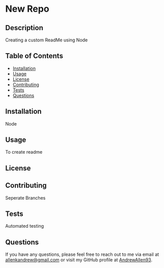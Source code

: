 
# New Repo



## Description
Creating a custom ReadMe using Node

## Table of Contents
- [Installation](#installation)
- [Usage](#usage)
- [License](#license)
- [Contributing](#contributing)
- [Tests](#tests)
- [Questions](#questions)

## Installation
Node

## Usage
To create readme

## License


## Contributing
Seperate Branches

## Tests
Automated testing

## Questions
If you have any questions, please feel free to reach out to me via email at allenkandrew@gmail.com or visit my GitHub profile at [AndrewAllen93](https://github.com/AndrewAllen93).
